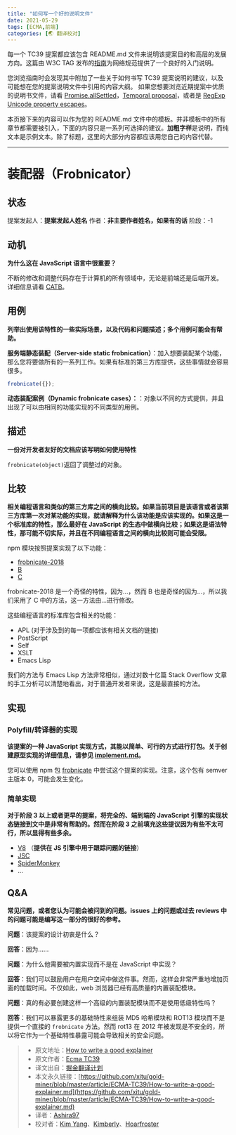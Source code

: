 ```yaml
---
title: "如何写一个好的说明文件"
date: 2021-05-29
tags: [ECMA,前端]
categories: [🌏 翻译校对]
---
```


每一个 TC39 提案都应该包含 README.md 文件来说明该提案目的和高层的发展方向。这篇由 W3C TAG 发布的[指南](https://github.com/w3ctag/w3ctag.github.io/blob/master/explainers.md)为网络规范提供了一个良好的入门说明。

您浏览指南时会发现其中附加了一些关于如何书写 TC39 提案说明的建议，以及可能想在您的提案说明文件中引用的内容大纲。
如果您想要浏览近期提案中优质的说明书文件，请看 [Promise.allSettled](https://github.com/tc39/proposal-promise-allSettled)，[Temporal proposal](https://github.com/tc39/proposal-temporal)，或者是 [RegExp Unicode property escapes](https://github.com/tc39/proposal-regexp-unicode-property-escapes)。

本页接下来的内容可以作为您的 README.md 文件中的模板。并非模板中的所有章节都需要被引入，下面的内容只是一系列可选择的建议。**加粗字样**是说明，而纯文本是示例文本。除了标题，这里的大部分内容都应该用您自己的内容代替。

----

# 装配器（Frobnicator）

## 状态

提案发起人：**提案发起人姓名**
作者：**非主要作者姓名，如果有的话**
阶段：-1

## 动机

**为什么这在 JavaScript 语言中很重要？**

不断的修改和调整代码存在于计算机的所有领域中，无论是前端还是后端开发。
详细信息请看 [CATB](http://catb.org/jargon/html/F/frobnicate.html)。

## 用例

**列举出使用该特性的一些实际场景，以及代码和问题描述；多个用例可能会有帮助。**

**服务端静态装配（Server-side static frobnication）**：加入想要装配某个功能，那么您将要做所有的一系列工作。如果有标准的第三方库提供，这些事情就会容易很多。

```js
frobnicate({});
```

**动态装配案例（Dynamic frobnicate cases）：**：对象以不同的方式提供，并且出现了可以由相同的功能实现的不同类型的用例。

## 描述

**一份对开发者友好的文档应该写明如何使用特性**

`frobnicate(object)`返回了调整过的对象。

## 比较

**相关编程语言和类似的第三方库之间的横向比较。如果当前项目是该语言或者该第三方库第一次对某功能的实现，就请解释为什么该功能是应该实现的。如果这是一个标准库的特性，那么最好在 JavaScript 的生态中做横向比较；如果这是语法特性，那可能不切实际，并且在不同编程语言之间的横向比较则可能会受限。**

npm 模块按照提案实现了以下功能：
- [frobnicate-2018](https://www.npmjs.com/package/frobnicate-2018)
- [B](#)
- [C](#)

frobnicate-2018 是一个奇怪的特性，因为...，然而 B 也是奇怪的因为...，所以我们采用了 C 中的方法，这一方法由...进行修改。

这些编程语言的标准库包含相关的功能：
- APL (对于涉及到的每一项都应该有相关文档的链接)
- PostScript
- Self
- XSLT
- Emacs Lisp

我们的方法与 Emacs Lisp 方法非常相似，通过对数十亿篇 Stack Overflow 文章的手工分析可以清楚地看出，对于普通开发者来说，这是最直接的方法。

## 实现

### Polyfill/转译器的实现

**该提案的一种 JavaScript 实现方式，其能以简单、可行的方式进行打包。关于创建原型实现的详细信息，请参见 [implement.md](https://github.com/tc39/how-we-work/blob/master/implement.md)。**

您可以使用 npm 包  [frobnicate](https://www.npmjs.com/package/frobnicate) 中尝试这个提案的实现。注意，这个包有 semver 主版本 0，可能会发生变化。

### 简单实现

**对于阶段 3 以上或者更早的提案，将完全的、端到端的 JavaScript 引擎的实现状态链接到文中是非常有帮助的。然而在阶段 3 之前填充这些提议因为有些不太可行，所以显得有些多余。**

- [V8]() （**提供在 JS 引擎中用于跟踪问题的链接**）
- [JSC](#)
- [SpiderMonkey](#)
- ...

## Q&A

**常见问题，或者您认为可能会被问到的问题。issues 上的问题或过去 reviews 中的问题可能是编写这一部分的很好的参考。**

**问题**：该提案的设计初衷是什么？

**回答**：因为……

**问题**：为什么他需要被内置实现而不是在 JavaScript 中实现？

**回答**：我们可以鼓励用户在用户空间中做这件事。然而，这样会非常严重地增加页面的加载时间。不仅如此，web 浏览器已经有高质量的内置装配模块。

**问题**：真的有必要创建这样一个高级的内置装配模块而不是使用低级特性吗？

**回答**：我们可以暴露更多的基础特性来组装 MD5 哈希模块和 ROT13 模块而不是提供一个直接的 `frobnicate` 方法。然而 rot13 在 2012 年被发现是不安全的，所以将它作为一个基础特性暴露可能会导致相关的安全问题。

> * 原文地址：[How to write a good explainer](https://github.com/tc39/how-we-work/blob/master/explainer.md)
> * 原文作者：[Ecma TC39](https://github.com/tc39/how-we-work)
> * 译文出自：[掘金翻译计划](https://github.com/xitu/gold-miner)
> * 本文永久链接：[https://github.com/xitu/gold-miner/blob/master/article/ECMA-TC39/How-to-write-a-good-explainer.md](https://github.com/xitu/gold-miner/blob/master/article/ECMA-TC39/How-to-write-a-good-explainer.md)
> * 译者：[Ashira97](https://github.com/Ashira97)
> * 校对者：[Kim Yang](https://github.com/KimYangOfCat)、[Kimberly](https://github.com/kimberlyohq)、[Hoarfroster](https://github.com/PassionPenguin)
